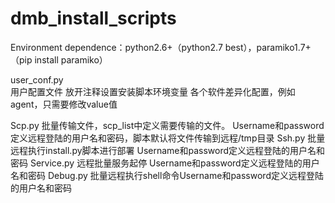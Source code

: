 # dmb_install_scripts

Environment dependence：python2.6+（python2.7 best），paramiko1.7+（pip install paramiko）

user_conf.py  
用户配置文件
放开注释设置安装脚本环境变量
各个软件差异化配置，例如agent，只需要修改value值

Scp.py
批量传输文件，scp_list中定义需要传输的文件。
Username和password定义远程登陆的用户名和密码，脚本默认将文件传输到远程/tmp目录
Ssh.py
批量远程执行install.py脚本进行部署
Username和password定义远程登陆的用户名和密码
Service.py
远程批量服务起停
Username和password定义远程登陆的用户名和密码
Debug.py
批量远程执行shell命令Username和password定义远程登陆的用户名和密码
